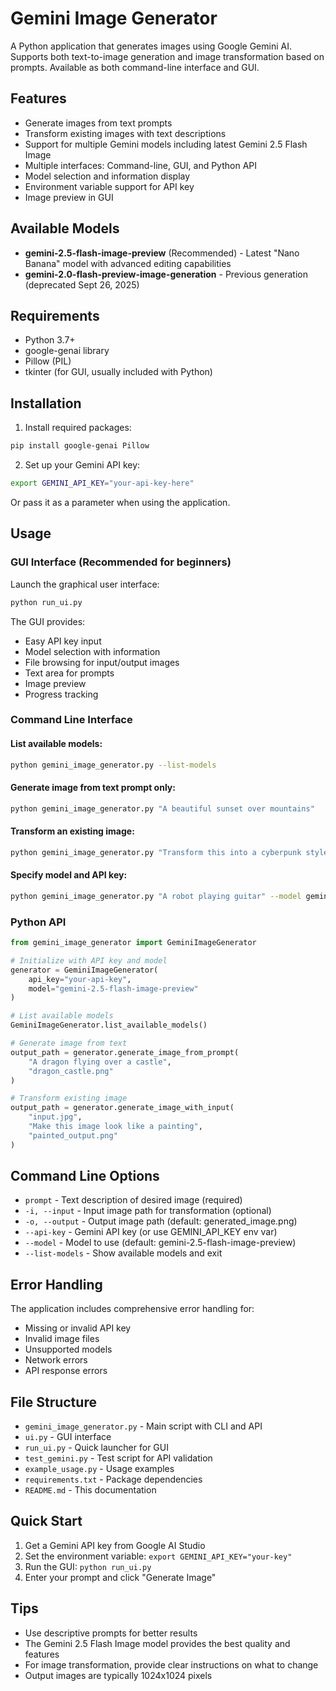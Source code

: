 # Gemini Image Generator

A Python application that generates images using Google Gemini AI. Supports both text-to-image generation and image transformation based on prompts. Available as both command-line interface and GUI.

## Features

- Generate images from text prompts
- Transform existing images with text descriptions
- Support for multiple Gemini models including latest Gemini 2.5 Flash Image
- Multiple interfaces: Command-line, GUI, and Python API
- Model selection and information display
- Environment variable support for API key
- Image preview in GUI

## Available Models

- **gemini-2.5-flash-image-preview** (Recommended) - Latest "Nano Banana" model with advanced editing capabilities
- **gemini-2.0-flash-preview-image-generation** - Previous generation (deprecated Sept 26, 2025)

## Requirements

- Python 3.7+
- google-genai library
- Pillow (PIL)
- tkinter (for GUI, usually included with Python)

## Installation

1. Install required packages:
```bash
pip install google-genai Pillow
```

2. Set up your Gemini API key:
```bash
export GEMINI_API_KEY="your-api-key-here"
```

Or pass it as a parameter when using the application.

## Usage

### GUI Interface (Recommended for beginners)

Launch the graphical user interface:
```bash
python run_ui.py
```

The GUI provides:
- Easy API key input
- Model selection with information
- File browsing for input/output images
- Text area for prompts
- Image preview
- Progress tracking

### Command Line Interface

#### List available models:
```bash
python gemini_image_generator.py --list-models
```

#### Generate image from text prompt only:
```bash
python gemini_image_generator.py "A beautiful sunset over mountains"
```

#### Transform an existing image:
```bash
python gemini_image_generator.py "Transform this into a cyberpunk style" -i input_image.jpg -o cyberpunk_result.png
```

#### Specify model and API key:
```bash
python gemini_image_generator.py "A robot playing guitar" --model gemini-2.5-flash-image-preview --api-key YOUR_API_KEY -o robot_guitar.png
```

### Python API

```python
from gemini_image_generator import GeminiImageGenerator

# Initialize with API key and model
generator = GeminiImageGenerator(
    api_key="your-api-key",
    model="gemini-2.5-flash-image-preview"
)

# List available models
GeminiImageGenerator.list_available_models()

# Generate image from text
output_path = generator.generate_image_from_prompt(
    "A dragon flying over a castle", 
    "dragon_castle.png"
)

# Transform existing image
output_path = generator.generate_image_with_input(
    "input.jpg",
    "Make this image look like a painting",
    "painted_output.png"
)
```

## Command Line Options

- `prompt` - Text description of desired image (required)
- `-i, --input` - Input image path for transformation (optional)
- `-o, --output` - Output image path (default: generated_image.png)
- `--api-key` - Gemini API key (or use GEMINI_API_KEY env var)
- `--model` - Model to use (default: gemini-2.5-flash-image-preview)
- `--list-models` - Show available models and exit

## Error Handling

The application includes comprehensive error handling for:
- Missing or invalid API key
- Invalid image files
- Unsupported models
- Network errors
- API response errors

## File Structure

- `gemini_image_generator.py` - Main script with CLI and API
- `ui.py` - GUI interface
- `run_ui.py` - Quick launcher for GUI
- `test_gemini.py` - Test script for API validation
- `example_usage.py` - Usage examples
- `requirements.txt` - Package dependencies
- `README.md` - This documentation

## Quick Start

1. Get a Gemini API key from Google AI Studio
2. Set the environment variable: `export GEMINI_API_KEY="your-key"`
3. Run the GUI: `python run_ui.py`
4. Enter your prompt and click "Generate Image"

## Tips

- Use descriptive prompts for better results
- The Gemini 2.5 Flash Image model provides the best quality and features
- For image transformation, provide clear instructions on what to change
- Output images are typically 1024x1024 pixels
